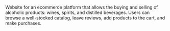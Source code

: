 Website for an ecommerce platform that allows the buying and selling of alcoholic products: wines, spirits, and distilled beverages. Users can browse a well-stocked catalog, leave reviews, add products to the cart, and make purchases.

